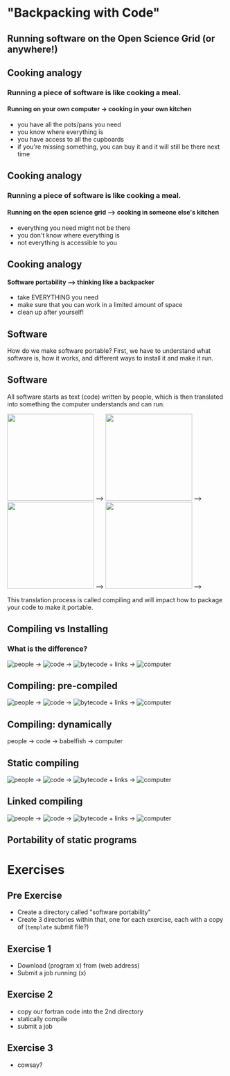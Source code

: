 # "Backpacking with Code"
## Running software on the Open Science Grid (or anywhere!)

<!-- cut this?  
## What is Software?

* Software (aka programs, code, scripts) are all different forms of 
providing *instructions* to a computer.
* Running a piece of software *depends* on many factors: compilation, 
libraries/packages, base operating system, etc.
* To run software in OSG (or any distributed system), one must consider 
these factors and make the software *portable*. 
-->

<!-- Note: today, discuss what it means for software to be portable, 
different types of software and how that impacts their portability -->

## Cooking analogy

### Running a piece of software is like cooking a meal.  

#### Running on your own computer -> cooking in your own kitchen

* you have all the pots/pans you need
* you know where everything is
* you have access to all the cupboards
* if you're missing something, you can buy it 
and it will still be there next time

## Cooking analogy

### Running a piece of software is like cooking a meal.  

#### Running on the open science grid --> cooking in someone else's kitchen

* everything you need might not be there
* you don't know where everything is
* not everything is accessible to you

## Cooking analogy

#### Software portability --> thinking like a backpacker

* take EVERYTHING you need
* make sure that you can work in a limited amount of space
* clean up after yourself!  

## Software 

How do we make software portable?  First, we have to understand 
what software is, how it works, and different ways to install it 
and make it run.  

## Software 

All software starts as text (code) written by people, which is then translated 
into something the computer understands and can run.  

<img src="img-software/programmer.png" width="200px"> --> 
<img src="img-software/medium_computer-programming-code.jpg" width="200px"> -->
<img src="img-software/binary.jpg" width="200px"> -->
<img src="img-software/desktop-computer10.png" width="200px"> -->

This translation process is called compiling and will impact how to package 
your code to make it portable.  

## Compiling vs Installing

### What is the difference?

![people](img-software/programmer.png) ->
![code](img-software/medium_computer-programming-code.jpg) ->
![bytecode](img-software/binary.jpg) + links ->
![computer](img-software/desktop-computer10.png)

## Compiling: pre-compiled


![people](img-software/programmer.png) ->
![code](img-software/medium_computer-programming-code.jpg) ->
![bytecode](img-software/binary.jpg) + links ->
![computer](img-software/desktop-computer10.png)

## Compiling: dynamically

people -> code -> babelfish -> computer

<!-- Note: the first half of the morning will focus on pre-compiled programs, 
we'll talk about dynamic programs (python, R) in the second half of the morn -->

## Static compiling

![people](img-software/programmer.png) ->
![code](img-software/medium_computer-programming-code.jpg) ->
![bytecode](img-software/binary.jpg) + links ->
![computer](img-software/desktop-computer10.png)

## Linked compiling

![people](img-software/programmer.png) ->
![code](img-software/medium_computer-programming-code.jpg) ->
![bytecode](img-software/binary.jpg) + links ->
![computer](img-software/desktop-computer10.png)

## Portability of static programs



# Exercises

<!-- Need to find/provide: sample executable (and input) that is pre-compiled; 
 simple fortran program, program to compile (cowsay?) 
 -->

## Pre Exercise

* Create a directory called "software portability"
* Create 3 directories within that, one for each exercise, each with a copy of
(`template` submit file?)

## Exercise 1

* Download (program x) from (web address)
* Submit a job running (x)

## Exercise 2

* copy our fortran code into the 2nd directory
* statically compile
* submit a job

## Exercise 3

* cowsay?  